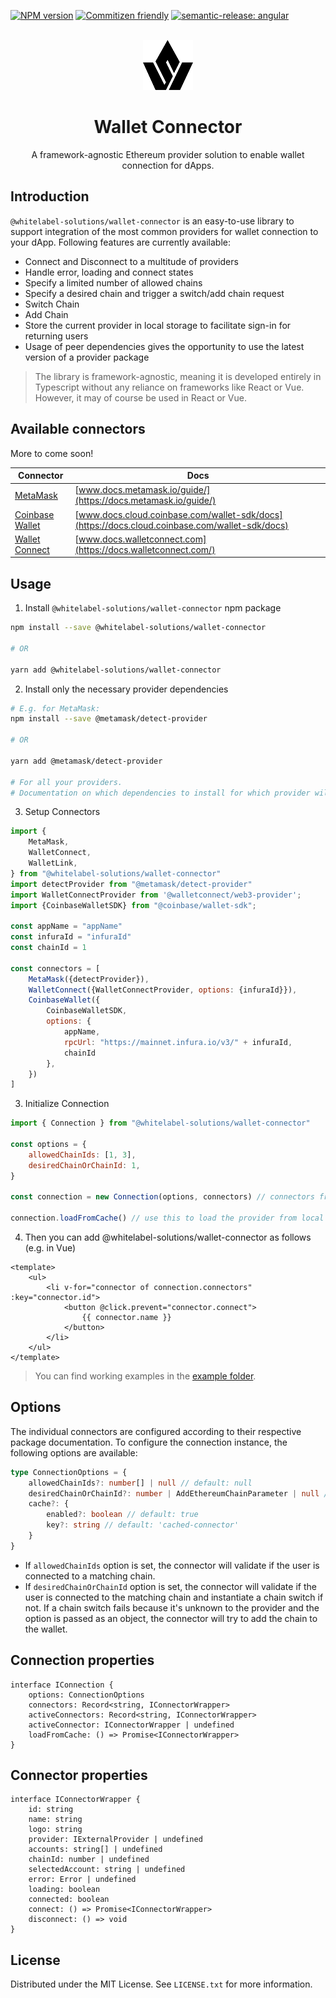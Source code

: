 <a href="https://www.npmjs.com/package/@whitelabel-solutions/wallet-connector" target="__blank"><img src="https://img.shields.io/npm/v/@whitelabel-solutions/wallet-connector?color=a1b858&label=" alt="NPM version"></a>
[![Commitizen friendly](https://img.shields.io/badge/commitizen-friendly-brightgreen.svg)](http://commitizen.github.io/cz-cli/)
[![semantic-release: angular](https://img.shields.io/badge/semantic--release-angular-e10079?logo=semantic-release)](https://github.com/semantic-release/semantic-release)

<!-- PROJECT LOGO -->
<br />
<div align="center">
  <a href="https://github.com/othneildrew/Best-README-Template">
    <img src="meta/img/logo.svg" alt="Logo" width="80" height="80">
  </a>

<h1 align="center">Wallet Connector</h1>

  <p align="center">
    A framework-agnostic Ethereum provider solution to enable wallet connection for dApps.
  </p>
</div>


## Introduction

`@whitelabel-solutions/wallet-connector` is an easy-to-use library to support integration of the most common providers for wallet connection to your dApp. Following features are currently available:
- Connect and Disconnect to a multitude of providers
- Handle error, loading and connect states
- Specify a limited number of allowed chains
- Specify a desired chain and trigger a switch/add chain request
- Switch Chain
- Add Chain
- Store the current provider in local storage to facilitate sign-in for returning users 
- Usage of peer dependencies gives the opportunity to use the latest version of a provider package

> The library is framework-agnostic, meaning it is developed entirely in Typescript without any reliance on frameworks like React or Vue. However, it may of course be used in React or Vue.

## Available connectors

More to come soon!

| Connector                                       | Docs                                                                                            |
|-------------------------------------------------|-------------------------------------------------------------------------------------------------|
| [MetaMask](/src/connectors/MetaMask)            | [www.docs.metamask.io/guide/](https://docs.metamask.io/guide/)                                  |
| [Coinbase Wallet](/src/connectors/CoinbaseWallet)   | [www.docs.cloud.coinbase.com/wallet-sdk/docs](https://docs.cloud.coinbase.com/wallet-sdk/docs)  |
| [Wallet Connect](/src/connectors/WalletConnect) | [www.docs.walletconnect.com](https://docs.walletconnect.com/)                                   |

## Usage

1. Install `@whitelabel-solutions/wallet-connector` npm package

```bash
npm install --save @whitelabel-solutions/wallet-connector

# OR

yarn add @whitelabel-solutions/wallet-connector
```

2. Install only the necessary provider dependencies
```bash
# E.g. for MetaMask:
npm install --save @metamask/detect-provider

# OR

yarn add @metamask/detect-provider

# For all your providers. 
# Documentation on which dependencies to install for which provider will soon be added. In the meantime, please refer to the specific provider documentation.
```

3. Setup Connectors
```js
import {
    MetaMask,
    WalletConnect,
    WalletLink,
} from "@whitelabel-solutions/wallet-connector"
import detectProvider from "@metamask/detect-provider"
import WalletConnectProvider from '@walletconnect/web3-provider';
import {CoinbaseWalletSDK} from "@coinbase/wallet-sdk";

const appName = "appName"
const infuraId = "infuraId"
const chainId = 1

const connectors = [
    MetaMask({detectProvider}),
    WalletConnect({WalletConnectProvider, options: {infuraId}}),
    CoinbaseWallet({
        CoinbaseWalletSDK,
        options: {
            appName,
            rpcUrl: "https://mainnet.infura.io/v3/" + infuraId,
            chainId
        },
    })
]
```

3. Initialize Connection
```js
import { Connection } from "@whitelabel-solutions/wallet-connector"

const options = {
    allowedChainIds: [1, 3],
    desiredChainOrChainId: 1,
}

const connection = new Connection(options, connectors) // connectors from step 2

connection.loadFromCache() // use this to load the provider from local storage
```

4. Then you can add @whitelabel-solutions/wallet-connector as follows (e.g. in Vue)

```vue
<template>
    <ul>
        <li v-for="connector of connection.connectors" :key="connector.id">
            <button @click.prevent="connector.connect">
                {{ connector.name }}
            </button>
        </li>
    </ul>
</template>
```

> You can find working examples in the [example folder](/example/example-vue).

## Options

The individual connectors are configured according to their respective package documentation.
To configure the connection instance, the following options are available:
```ts
type ConnectionOptions = {
    allowedChainIds?: number[] | null // default: null
    desiredChainOrChainId?: number | AddEthereumChainParameter | null // default: null
    cache?: {
        enabled?: boolean // default: true
        key?: string // default: 'cached-connector'
    }
}
```

- If `allowedChainIds` option is set, the connector will validate if the user is connected to a matching chain.
- If `desiredChainOrChainId` option is set, the connector will validate if the user is connected to the matching chain and instantiate a chain switch if not. If a chain switch fails because it's unknown to the provider and the option is passed as an object, the connector will try to add the chain to the wallet.

## Connection properties
```
interface IConnection {
    options: ConnectionOptions
    connectors: Record<string, IConnectorWrapper>
    activeConnectors: Record<string, IConnectorWrapper>
    activeConnector: IConnectorWrapper | undefined
    loadFromCache: () => Promise<IConnectorWrapper>
}
```

## Connector properties
```
interface IConnectorWrapper {
    id: string
    name: string
    logo: string
    provider: IExternalProvider | undefined
    accounts: string[] | undefined
    chainId: number | undefined
    selectedAccount: string | undefined
    error: Error | undefined
    loading: boolean
    connected: boolean
    connect: () => Promise<IConnectorWrapper>
    disconnect: () => void
}
```
## License

Distributed under the MIT License. See `LICENSE.txt` for more information.